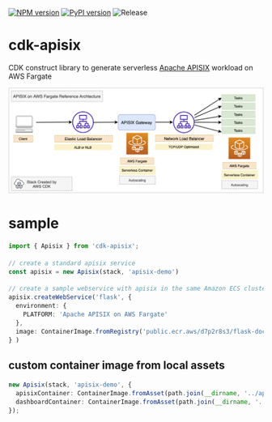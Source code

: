 [![NPM version](https://badge.fury.io/js/cdk-apisix.svg)](https://badge.fury.io/js/cdk-apisix)
[![PyPI version](https://badge.fury.io/py/cdk-apisix.svg)](https://badge.fury.io/py/cdk-apisix)
![Release](https://github.com/pahud/cdk-apisix/workflows/Release/badge.svg)


# cdk-apisix

CDK construct library to generate serverless [Apache APISIX](https://github.com/apache/apisix) workload on AWS Fargate

![](images/apisix-fargate-cdk.png)

# sample

```ts
import { Apisix } from 'cdk-apisix';

// create a standard apisix service
const apisix = new Apisix(stack, 'apisix-demo')

// create a sample webservice with apisix in the same Amazon ECS cluster
apisix.createWebService('flask', {
  environment: {
    PLATFORM: 'Apache APISIX on AWS Fargate'
  },
  image: ContainerImage.fromRegistry('public.ecr.aws/d7p2r8s3/flask-docker-sample'),
} )
```

## custom container image from local assets

```ts
new Apisix(stack, 'apisix-demo', {
  apisixContainer: ContainerImage.fromAsset(path.join(__dirname, '../apisix_container')),
  dashboardContainer: ContainerImage.fromAsset(path.join(__dirname, '../apisix_dashboard')),
});
```
